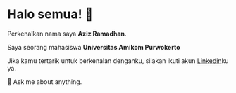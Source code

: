 # Halo semua! 👋
Perkenalkan nama saya **Aziz Ramadhan**.<br>

Saya seorang mahasiswa **Universitas Amikom Purwokerto**<br>

Jika kamu tertarik untuk berkenalan denganku, silakan ikuti akun [Linkedin](https://www.linkedin.com/in/aziz-ramadhan-263745199/)ku ya.<br>

💬 Ask me about anything.<br>
<!--Saya seorang **Curriculum Developer** di [Dicoding](https://www.dicoding.com/).<br>-->

<!--Saya bertanggung jawab pada kualitas materi iOS dengan dibekali [sertifikasi dari University of Toronto](https://www.coursera.org/account/accomplishments/specialization/CLKJD8XBXJ3M).<br>-->

<!--Saya juga memiliki gelar Google Associate Android Developer sejak 2019.<br>-->


<!--
**azizramaadhan/azizramaadhan** is a ✨ _special_ ✨ repository because its `README.md` (this file) appears on your GitHub profile.

Here are some ideas to get you started:

- 🔭 I’m currently working on ...
- 🌱 I’m currently learning ...
- 👯 I’m looking to collaborate on ...
- 🤔 I’m looking for help with ...

- 📫 How to reach me: ...
- 😄 Pronouns: ...
- ⚡ Fun fact: ...
-->
